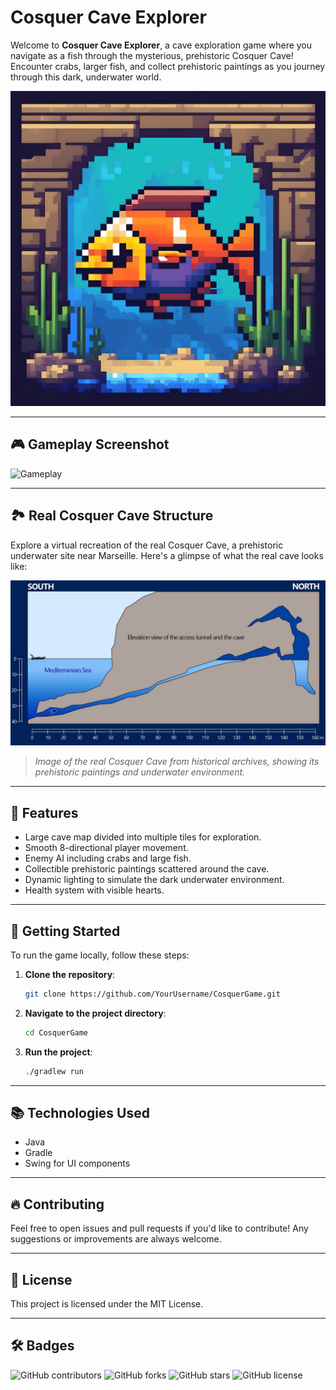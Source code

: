 # Cosquer Cave Explorer

Welcome to **Cosquer Cave Explorer**, a cave exploration game where you navigate as a fish through the mysterious, prehistoric Cosquer Cave! Encounter crabs, larger fish, and collect prehistoric paintings as you journey through this dark, underwater world.

![Logo](./img/logo.jpg)

---

## 🎮 Gameplay Screenshot

![Gameplay](./img/gameplay-screenshot.png)

---

## 🏞️ Real Cosquer Cave Structure

Explore a virtual recreation of the real Cosquer Cave, a prehistoric underwater site near Marseille. Here's a glimpse of what the real cave looks like:

![Cosquer Cave](./img/section-view-of-the-cosquer-cave-.jpg)

> *Image of the real Cosquer Cave from historical archives, showing its prehistoric paintings and underwater environment.*

---

## 🐠 Features

- Large cave map divided into multiple tiles for exploration.
- Smooth 8-directional player movement.
- Enemy AI including crabs and large fish.
- Collectible prehistoric paintings scattered around the cave.
- Dynamic lighting to simulate the dark underwater environment.
- Health system with visible hearts.

---

## 🚀 Getting Started

To run the game locally, follow these steps:

1. **Clone the repository**:
   ```bash
   git clone https://github.com/YourUsername/CosquerGame.git
   ```

2. **Navigate to the project directory**:
   ```bash
   cd CosquerGame
   ```

3. **Run the project**:
   ```bash
   ./gradlew run
   ```

---

## 📚 Technologies Used

- Java
- Gradle
- Swing for UI components

---

## 🔥 Contributing

Feel free to open issues and pull requests if you'd like to contribute! Any suggestions or improvements are always welcome.

---

## 📄 License

This project is licensed under the MIT License.

---

## 🛠️ Badges

![GitHub contributors](https://img.shields.io/github/contributors/tonil00/CosquerGame)
![GitHub forks](https://img.shields.io/github/forks/tonil00/CosquerGame)
![GitHub stars](https://img.shields.io/github/stars/tonil00/CosquerGame)
![GitHub license](https://img.shields.io/github/license/tonil00/CosquerGame)
